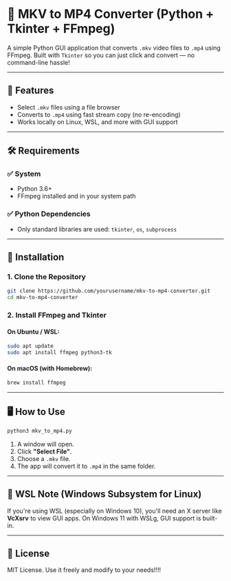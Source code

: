
# 🎥 MKV to MP4 Converter (Python + Tkinter + FFmpeg)

A simple Python GUI application that converts `.mkv` video files to `.mp4` using FFmpeg. Built with `Tkinter` so you can just click and convert — no command-line hassle!

---

## 🚀 Features

- Select `.mkv` files using a file browser
- Converts to `.mp4` using fast stream copy (no re-encoding)
- Works locally on Linux, WSL, and more with GUI support

---

## 🛠 Requirements

### ✅ System

- Python 3.6+
- FFmpeg installed and in your system path

### ✅ Python Dependencies

- Only standard libraries are used: `tkinter`, `os`, `subprocess`

---

## 🔧 Installation

### 1. Clone the Repository

```bash
git clone https://github.com/yourusername/mkv-to-mp4-converter.git
cd mkv-to-mp4-converter
```

### 2. Install FFmpeg and Tkinter

#### On Ubuntu / WSL:

```bash
sudo apt update
sudo apt install ffmpeg python3-tk
```

#### On macOS (with Homebrew):

```bash
brew install ffmpeg
```

---

## 🖥️ How to Use

```bash
python3 mkv_to_mp4.py
```

1. A window will open.
2. Click **"Select File"**.
3. Choose a `.mkv` file.
4. The app will convert it to `.mp4` in the same folder.

---

## 🐧 WSL Note (Windows Subsystem for Linux)

If you're using WSL (especially on Windows 10), you'll need an X server like **VcXsrv** to view GUI apps. On Windows 11 with WSLg, GUI support is built-in.

---

## 📄 License

MIT License. Use it freely and modify to your needs!!!!
